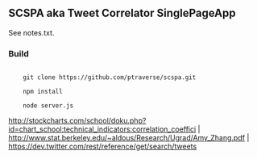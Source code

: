 ## SCSPA aka Tweet Correlator SinglePageApp ##

See notes.txt.

### Build ###

<code>
	git clone https://github.com/ptraverse/scspa.git
</code>

<code>
	npm install
</code>

<code>
	node server.js
</code>

http://stockcharts.com/school/doku.php?id=chart_school:technical_indicators:correlation_coeffici
|
http://www.stat.berkeley.edu/~aldous/Research/Ugrad/Amy_Zhang.pdf
|
https://dev.twitter.com/rest/reference/get/search/tweets